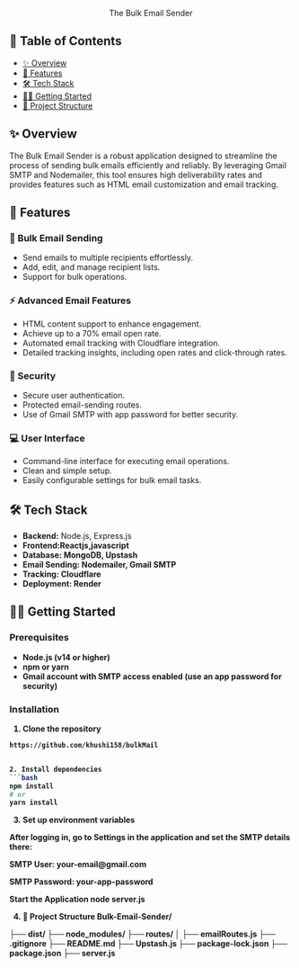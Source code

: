  <p align="center">The Bulk Email Sender</p>
 <h2>📑 Table of Contents</h2>
<ul>
  <li><a href="#overview">✨ Overview</a></li>
  <li><a href="#features">🚀 Features</a></li>
  <li><a href="#tech-stack">🛠️ Tech Stack</a></li>
  <li><a href="#getting-started">🏃‍♂️ Getting Started</a></li>
  <li><a href="#project-structure">📁 Project Structure</a></li>
</ul>

<h2 id="overview">✨ Overview</h2>
<p>The Bulk Email Sender is a robust application designed to streamline the process of sending bulk emails efficiently and reliably. By leveraging Gmail SMTP and Nodemailer, this tool ensures high deliverability rates and provides features such as HTML email customization and email tracking.</p>

<h2 id="features">🚀 Features</h2>
<h3>📨 Bulk Email Sending</h3>
<ul>
  <li>Send emails to multiple recipients effortlessly.</li>
  <li>Add, edit, and manage recipient lists.</li>
  <li>Support for bulk operations.</li>
</ul>

<h3>⚡ Advanced Email Features</h3>
<ul>
  <li>HTML content support to enhance engagement.</li>
  <li>Achieve up to a 70% email open rate.</li>
  <li>Automated email tracking with Cloudflare integration.</li>
  <li>Detailed tracking insights, including open rates and click-through rates.</li>
</ul>

<h3>🔐 Security</h3>
<ul>
  <li>Secure user authentication.</li>
  <li>Protected email-sending routes.</li>
  <li>Use of Gmail SMTP with app password for better security.</li>
</ul>

<h3>💻 User Interface</h3>
<ul>
  <li>Command-line interface for executing email operations.</li>
  <li>Clean and simple setup.</li>
  <li>Easily configurable settings for bulk email tasks.</li>
</ul>

<h2 id="tech-stack">🛠️ Tech Stack</h2>
<ul>
  <li><strong>Backend:</strong> Node.js, Express.js</li>
  <li><strong>Frontend:Reactjs,javascript</li>
  <li><strong>Database:</strong> MongoDB, Upstash</li>
  <li><strong>Email Sending:</strong> Nodemailer, Gmail SMTP</li>
  <li><strong>Tracking:</strong> Cloudflare</li>
  <li><strong>Deployment:</strong> Render</li>
</ul>


<h2 id="getting-started">🏃‍♂️ Getting Started</h2>
<h3>Prerequisites</h3>
<ul>
  <li>Node.js (v14 or higher)</li>
  <li>npm or yarn</li>
  <li>Gmail account with SMTP access enabled (use an app password for security)</li>
</ul>

### Installation

1. Clone the repository
```bash
https://github.com/khushi158/bulkMail


2. Install dependencies
```bash
npm install
# or
yarn install
```

3. Set up environment variables
<p>After logging in, go to Settings in the application and set the SMTP details there:</p>
<p>SMTP User: your-email@gmail.com</p>
<p>SMTP Password: your-app-password</p>


Start the Application
node server.js


4. 📁 Project Structure
Bulk-Email-Sender/


├── dist/
├── node_modules/
├── routes/
│   ├── emailRoutes.js
├── .gitignore
├── README.md
├── Upstash.js
├── package-lock.json
├── package.json
├── server.js


